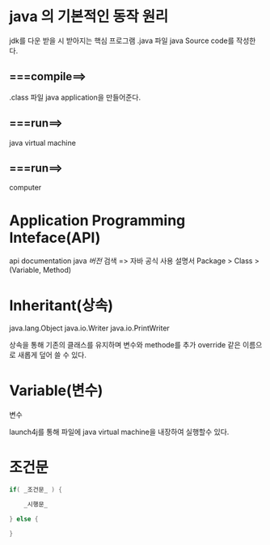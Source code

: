 # java 의 기본적인 동작 원리
jdk를 다운 받을 시 받아지는 핵심 프로그램
.java 파일 java Source code를 작성한다.
## ===compile==>
.class 파일 java application을 만들어준다.
## ===run==>
java virtual machine
## ===run==>
computer



# Application Programming Inteface(API)

api documentation java _버전_ 검색 => 자바 공식 사용 설명서
Package > Class > (Variable, Method)


# Inheritant(상속)
java.lang.Object
    java.io.Writer
        java.io.PrintWriter

상속을 통해 기존의 클래스를 유지하며 변수와 methode를 추가
override 같은 이름으로 새롭게 덮어 쓸 수 있다. 


# Variable(변수)
변수 


launch4j를 통해 파일에 java virtual machine을 내장하여 실행할수 있다.




# 조건문
``` java
if( _조건문_ ) {

    _시행문_

} else {

}
```